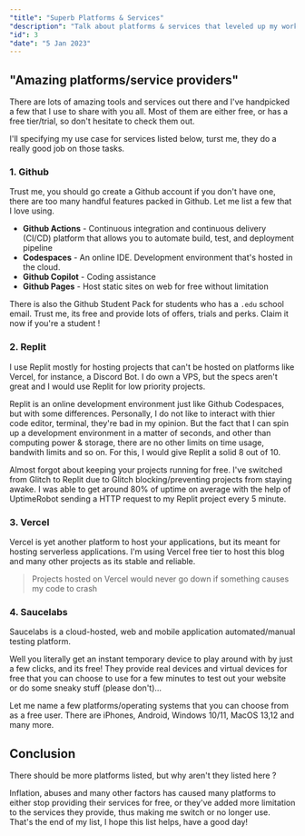 ```yaml
---
"title": "Superb Platforms & Services"
"description": "Talk about platforms & services that leveled up my workflow and enchanced my productivity."
"id": 3
"date": "5 Jan 2023"
---
```

## "Amazing platforms/service providers"

There are lots of amazing tools and services out there and I've handpicked a few that I use to share with you all. Most of them are either free, or has a free tier/trial, so don't hesitate to check them out.

I'll specifying my use case for services listed below, turst me, they do a really good job on those tasks.

### 1. Github

Trust me, you should go create a Github account if you don't have one, there are too many handful features packed in Github. Let me list a few that I love using.

- **Github Actions** - Continuous integration and continuous delivery (CI/CD) platform that allows you to automate build, test, and deployment pipeline
- **Codespaces** - An online IDE. Development environment that's hosted in the cloud.
- **Github Copilot** - Coding assistance 
- **Github Pages** - Host static sites on web for free without limitation 

There is also the Github Student Pack for students who has a `.edu` school email. Trust me, its free and provide lots of offers, trials and perks. Claim it now if you're a student !

### 2. Replit

I use Replit mostly for hosting projects that can't be hosted on platforms like Vercel, for instance, a Discord Bot. I do own a VPS, but the specs aren't great and I would use Replit for low priority projects.

Replit is an online development environment just like Github Codespaces, but with some differences. Personally, I do not like to interact with thier code editor, terminal, they're bad in my opinion. But the fact that I can spin up a development environment in a matter of seconds, and other than computing power & storage, there are no other limits on time usage, bandwith limits and so on. For this, I would give Replit a solid 8 out of 10. 

Almost forgot about keeping your projects running for free. I've switched from Glitch to Replit due to Glitch blocking/preventing projects from staying awake. I was able to get around 80% of uptime on average with the help of UptimeRobot sending a HTTP request to my Replit project every 5 minute.

### 3. Vercel

Vercel is yet another platform to host your applications, but its meant for hosting serverless applications. I'm using Vercel free tier to host this blog and many other projects as its stable and reliable. 
> Projects hosted on Vercel would never go down if something causes my code to crash

### 4. Saucelabs

Saucelabs is a cloud-hosted, web and mobile application automated/manual testing platform.

Well you literally get an instant temporary device to play around with by just a few clicks, and its free! They provide real devices and virtual devices for free that you can choose to use for a few minutes to test out your website or do some sneaky stuff (please don't)...

Let me name a few platforms/operating systems that you can choose from as a free user. There are iPhones, Android, Windows 10/11, MacOS 13,12 and many more.

## Conclusion

There should be more platforms listed, but why aren't they listed here ?

Inflation, abuses and many other factors has caused many platforms to either stop providing their services for free, or they've added more limitation to the services they provide, thus making me switch or no longer use. That's the end of my list, I hope this list helps, have a good day!
